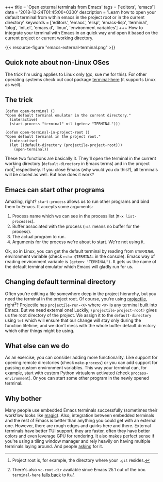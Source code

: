 +++
title = 'Open external terminals from Emacs'
tags = ['editors', 'emacs']
date = '2018-12-24T01:45:00+0300'
description = 'Learn how to open your default terminal from within emacs in the project root or in the current directory'
keywords = ['editors', 'emacs', 'elisp', 'emacs-lisp', 'terminal', 'blog', 'init.el', 'emacs.d', 'linux', 'environment variables']
+++
How to integrate your terminal with Emacs in an quick way and open it based on
the current project or current working directory.

<!--more-->
{{< resource-figure "emacs-external-terminal.png" >}}
## Quick note about non-Linux OSes
The trick I'm using applies to Linux only (go, sue me for this). For other
operating systems check out cool package
[terminal-here](https://github.com/davidshepherd7/terminal-here) (it
supports Linux as well).

## The trick
```elisp
(defun open-terminal ()
"Open default terminal emulator in the current directory."
  (interactive)
  (start-process "terminal" nil (getenv "TERMINAL")))

(defun open-terminal-in-project-root ()
"Open default terminal in the project root."
  (interactive)
  (let ((default-directory (projectile-project-root)))
    (open-terminal))
```

These two functions are basically it. They'll open the terminal in the
current working directory (`default-directory` in Emacs terms) and in
the project root[^1] respectively. If you close Emacs (why would you do
this?), all terminals will be closed as well. But how does it work?

## Emacs can start other programs
Amazing, right? `start-process` allows us to run other programs and
bind them to Emacs. It accepts some arguments:

1. Process name which we can see in the process list (`M-x list-processes`).
2. Buffer associated with the process (`nil` means no buffer for the process).
3. The actual program to run.
4. Arguments for the process we're about to start. We're not using it.

Ok, so in Linux, you can get the default terminal by reading from
`$TERMINAL` environment variable (check `echo $TERMINAL` in the console). Emacs way of reading environment variable is
`(getenv "TERMINAL")`. It gets us the name of the default
terminal emulator which Emacs will gladly run for us.

## Changing default terminal directory
Often you're editing a file somewhere deep in the project hierarchy,
but you need the terminal in the project root. Of course, you're using
[projectile](https://github.com/bbatsov/projectile), right[^2]? Projectile
has `projectile-run-<X>` where `<X>` is any terminal built
into Emacs. But we need external one! Luckily,
`(projectile-project-root)` gives us the root directory of the
project. We assign it to the `default-directory` using `let` which
will ensure that our change will stay only during the function
lifetime, and we don't mess with the whole buffer default directory
which other things might be using.

## What else can we do
As an exercise, you can consider adding more functionality. Like
support for opening remote directories (check `make-process`) or you
can add support for passing custom environment variables. This way
your terminal can, for example, start with custom Python virtualenv
activated (check `process-environment`). Or you can start some other
program in the newly opened terminal.

## Why bother
Many people use embedded Emacs terminals successfully (sometimes their
workflow looks like
[magic](https://www.youtube.com/watch?v=RhYNu6i_uY4)). Also, integration
between embedded terminals and the rest of Emacs is better than
anything you could get with an external one. However, there are rough
edges and quirks here and there. External terminals have better TUI
support, they are faster, often they have better colors and even
leverage GPU for rendering. It also makes perfect sense if you're
using a tiling window manager and rely heavily on having multiple
terminals laying around. And people
[asking](https://emacs.stackexchange.com/q/7650/13740) for it.

[^1]: Project root is, for example, the directory where your `.git` resides.
[^2]: There's also `vc-root-dir` available since Emacs 25.1 out of the box. `terminal-here` [falls back](https://github.com/davidshepherd7/terminal-here/blob/master/terminal-here.el#L151) to it
